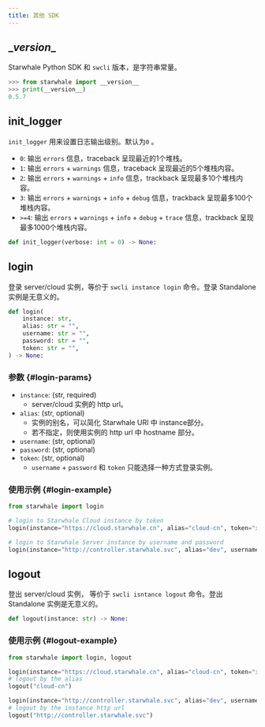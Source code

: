 ```yaml
---
title: 其他 SDK
---
```


## \__version__

Starwhale Python SDK 和 `swcli` 版本，是字符串常量。

```python
>>> from starwhale import __version__
>>> print(__version__)
0.5.7
```

## init_logger

`init_logger` 用来设置日志输出级别。默认为`0` 。

- `0`: 输出 `errors` 信息，traceback 呈现最近的1个堆栈。
- `1`: 输出 `errors` + `warnings` 信息，traceback 呈现最近的5个堆栈内容。
- `2`: 输出 `errors` + `warnings` + `info` 信息，trackback 呈现最多10个堆栈内容。
- `3`: 输出 `errors` + `warnings` + `info` + `debug` 信息，trackback 呈现最多100个堆栈内容。
- `>=4`: 输出 `errors` + `warnings` + `info` + `debug` + `trace` 信息，trackback 呈现最多1000个堆栈内容。

```python
def init_logger(verbose: int = 0) -> None:
```

## login

登录 server/cloud 实例，等价于 `swcli instance login` 命令。登录 Standalone 实例是无意义的。

```python
def login(
    instance: str,
    alias: str = "",
    username: str = "",
    password: str = "",
    token: str = "",
) -> None:
```

### 参数 {#login-params}

- `instance`: (str, required)
  - server/cloud 实例的 http url。
- `alias`: (str, optional)
  - 实例的别名，可以简化 Starwhale URI 中 instance部分。
  - 若不指定，则使用实例的 http url 中 hostname 部分。
- `username`: (str, optional)
- `password`: (str, optional)
- `token`: (str, optional)
  - `username` + `password` 和 `token` 只能选择一种方式登录实例。

### 使用示例 {#login-example}

```python
from starwhale import login

# login to Starwhale Cloud instance by token
login(instance="https://cloud.starwhale.cn", alias="cloud-cn", token="xxx")

# login to Starwhale Server instance by username and password
login(instance="http://controller.starwhale.svc", alias="dev", username="starwhale", password="abcd1234")
```

## logout

登出 server/cloud 实例， 等价于 `swcli isntance logout` 命令。登出 Standalone 实例是无意义的。

```python
def logout(instance: str) -> None:
```

### 使用示例 {#logout-example}

```python
from starwhale import login, logout

login(instance="https://cloud.starwhale.cn", alias="cloud-cn", token="xxx")
# logout by the alias
logout("cloud-cn")

login(instance="http://controller.starwhale.svc", alias="dev", username="starwhale", password="abcd1234")
# logout by the instance http url
logout("http://controller.starwhale.svc")
```
